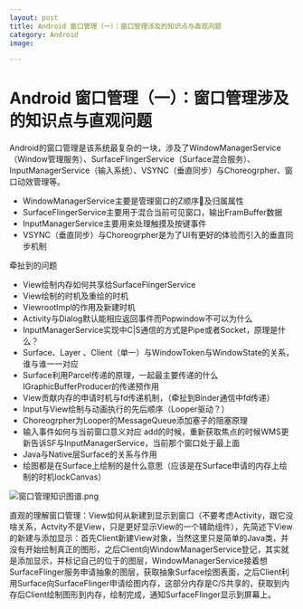 ```yaml
---
layout: post
title: Android 窗口管理（一）：窗口管理涉及的知识点与直观问题
category: Android
image: 

---
```


# Android 窗口管理（一）：窗口管理涉及的知识点与直观问题

Android的窗口管理是该系统最复杂的一块，涉及了WindowManagerService（Window管理服务）、SurfaceFlingerService（Surface混合服务）、InputManagerService（输入系统）、VSYNC（垂直同步）与Choreogrpher、窗口动效管理等。
* WindowManagerService主要是管理窗口的Z顺序及归属属性
* SurfaceFlingerService主要用于混合当前可见窗口，输出FramBuffer数据
* InputManagerService主要用来处理触摸及按键事件
* VSYNC（垂直同步）与Choreogrpher是为了UI有更好的体验而引入的垂直同步机制

牵扯到的问题

* View绘制内存如何共享给SurfaceFlingerService
* View绘制的时机及重绘的时机
* ViewrootImpl的作用及新建时机
* Activity与Dialog默认能相应返回事件而Popwindow不可以为什么
* InputManagerService实现中C|S通信的方式是Pipe或者Socket，原理是什么？
* Surface、Layer 、Client（单一）与WindowToken与WindowState的关系，谁与谁一一对应
* Surface利用Parcel传递的原理，一起最主要传递的什么 IGraphicBufferProducer的传递预作用
* View贡献内存的申请时机与fd传递机制，（牵扯到Binder通信中fd传递）
* Input与View绘制与动画执行的先后顺序（Looper驱动？）
* Choreogrpher为Looper的MessageQueue添加塞子的阻塞原理
* 输入事件如何与当前窗口意义对应 add的时候，重新获取焦点的时候WMS更新告诉SF与InputManagerService，当前那个窗口处于最上面
* Java与Native层Surface的关系与作用
* 绘图都是在Surface上绘制的是什么意思（应该是在Surface申请的内存上绘制的时机lockCanvas）


![窗口管理知识图谱.png](http://upload-images.jianshu.io/upload_images/1460468-b58b52373128decc.png?imageMogr2/auto-orient/strip%7CimageView2/2/w/1240)


直观的理解窗口管理：View如何从新建到显示到窗口（不要考虑Activity，跟它没啥关系，Actvity不是View，只是更好显示View的一个辅助组件），先简述下View的新建与添加显示：首先Client新建View对象，当然这里只是简单的Java类，并没有开始绘制真正的图形，之后Client向WindowManagerService登记，其实就是添加显示，并标记自己的位于的图层，WindowManagerService接着想SurfaceFlinger服务申请抽象的图层，获取抽象Surface绘图表面，之后Client利用Surface向SurfaceFlinger申请绘图内存，这部分内存是C/S共享的，获取到内存后Client绘制图形到内存，绘制完成，通知SurfaceFlinger显示到屏幕上。